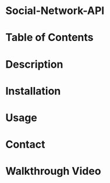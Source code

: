 # Social-Network-API

# Table of Contents

# Description

# Installation

# Usage

# Contact

# Walkthrough Video